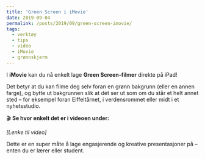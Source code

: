 ```yaml
---
title: 'Green Screen i iMovie'
date: 2019-09-04
permalink: /posts/2019/09/green-screen-imovie/
tags:
  - verktøy
  - tips
  - video
  - iMovie
  - grønnskjerm
---
```


I **iMovie** kan du nå enkelt lage **Green Screen-filmer** direkte på iPad!

Det betyr at du kan filme deg selv foran en grønn bakgrunn (eller en annen farge), og bytte ut bakgrunnen slik at det ser ut som om du står et helt annet sted – for eksempel foran Eiffeltårnet, i verdensrommet eller midt i et nyhetsstudio.

🎬 **Se hvor enkelt det er i videoen under:**

*[Lenke til video]*

Dette er en super måte å lage engasjerende og kreative presentasjoner på – enten du er lærer eller student.